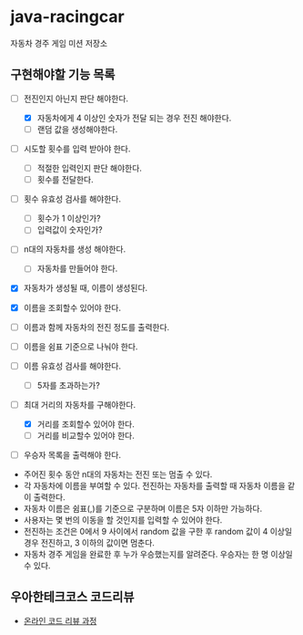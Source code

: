 # java-racingcar
자동차 경주 게임 미션 저장소

## 구현해야할 기능 목록

- [ ] 전진인지 아닌지 판단 해야한다.
  - [x] 자동차에게 4 이상인 숫자가 전달 되는 경우 전진 해야한다.
  - [ ] 랜덤 값을 생성해야한다.
  
- [ ] 시도할 횟수를 입력 받아야 한다.
  - [ ] 적절한 입력인지 판단 해야한다.
  - [ ] 횟수를 전달한다.
  
- [ ] 횟수 유효성 검사를 해야한다.
  - [ ] 횟수가 1 이상인가?
  - [ ] 입력값이 숫자인가?
  
- [ ] n대의 자동차를 생성 해야한다.
  - [ ] 자동차를 만들어야 한다.

- [x] 자동차가 생성될 때, 이름이 생성된다.
- [x] 이름을 조회할수 있어야 한다.
- [ ] 이름과 함께 자동차의 전진 정도를 출력한다.

- [ ] 이름을 쉼표 기준으로 나눠야 한다.
- [ ] 이름 유효성 검사를 해야한다.
  - [ ] 5자를 초과하는가?


- [ ] 최대 거리의 자동차를 구해야한다.
  - [x] 거리를 조회할수 있어야 한다.
  - [ ] 거리를 비교할수 있어야 한다.
- [ ] 우승자 목록을 출력해야 한다.

- 주어진 횟수 동안 n대의 자동차는 전진 또는 멈출 수 있다.
- 각 자동차에 이름을 부여할 수 있다. 전진하는 자동차를 출력할 때 자동차 이름을 같이 출력한다.
- 자동차 이름은 쉼표(,)를 기준으로 구분하며 이름은 5자 이하만 가능하다.
- 사용자는 몇 번의 이동을 할 것인지를 입력할 수 있어야 한다.
- 전진하는 조건은 0에서 9 사이에서 random 값을 구한 후 random 값이 4 이상일 경우 전진하고, 3 이하의 값이면 멈춘다.
- 자동차 경주 게임을 완료한 후 누가 우승했는지를 알려준다. 우승자는 한 명 이상일 수 있다.

## 우아한테크코스 코드리뷰
* [온라인 코드 리뷰 과정](https://github.com/woowacourse/woowacourse-docs/blob/master/maincourse/README.md)